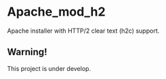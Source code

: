 # Apache_mod_h2
Apache installer with HTTP/2 clear text (h2c) support.

## Warning!
This project is under develop.